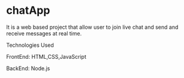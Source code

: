 # chatApp

It is a web based project that allow user to join live chat and send and receive messages at real time.

Technologies Used

FrontEnd: HTML,CSS,JavaScript

BackEnd: Node.js

